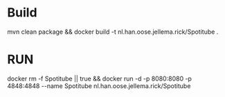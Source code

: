 # Build
mvn clean package && docker build -t nl.han.oose.jellema.rick/Spotitube .

# RUN

docker rm -f Spotitube || true && docker run -d -p 8080:8080 -p 4848:4848 --name Spotitube nl.han.oose.jellema.rick/Spotitube 